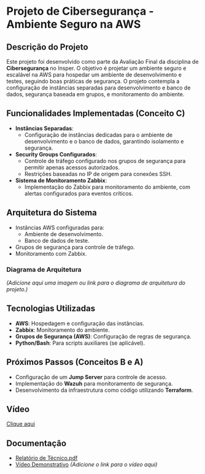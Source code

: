 # Projeto de Cibersegurança - Ambiente Seguro na AWS

## Descrição do Projeto

Este projeto foi desenvolvido como parte da Avaliação Final da disciplina de **Cibersegurança** no Insper. O objetivo é projetar um ambiente seguro e escalável na AWS para hospedar um ambiente de desenvolvimento e testes, seguindo boas práticas de segurança. O projeto contempla a configuração de instâncias separadas para desenvolvimento e banco de dados, segurança baseada em grupos, e monitoramento do ambiente.

## Funcionalidades Implementadas (Conceito C)

- **Instâncias Separadas**:
  - Configuração de instâncias dedicadas para o ambiente de desenvolvimento e o banco de dados, garantindo isolamento e segurança.
- **Security Groups Configurados**:
  - Controle de tráfego configurado nos grupos de segurança para permitir apenas acessos autorizados.
  - Restrições baseadas no IP de origem para conexões SSH.
- **Sistema de Monitoramento Zabbix**:
  - Implementação do Zabbix para monitoramento do ambiente, com alertas configurados para eventos críticos.

## Arquitetura do Sistema

- Instâncias AWS configuradas para:
  - Ambiente de desenvolvimento.
  - Banco de dados de teste.
- Grupos de segurança para controle de tráfego.
- Monitoramento com Zabbix.

### Diagrama de Arquitetura
*(Adicione aqui uma imagem ou link para o diagrama de arquitetura do projeto.)*

## Tecnologias Utilizadas

- **AWS**: Hospedagem e configuração das instâncias.
- **Zabbix**: Monitoramento do ambiente.
- **Grupos de Segurança (AWS)**: Configuração de regras de segurança.
- **Python/Bash**: Para scripts auxiliares (se aplicável).

## Próximos Passos (Conceitos B e A)

- Configuração de um **Jump Server** para controle de acesso.
- Implementação do **Wazuh** para monitoramento de segurança.
- Desenvolvimento da infraestrutura como código utilizando **Terraform**.

## Vídeo

[Clique aqui](https://youtu.be/uylXgdZXe-g)

## Documentação


- [Relatório de Técnico.pdf](https://github.com/user-attachments/files/17895655/Relatorio.de.Tecnico.pdf)
- [Vídeo Demonstrativo](#) *(Adicione o link para o vídeo aqui)*

